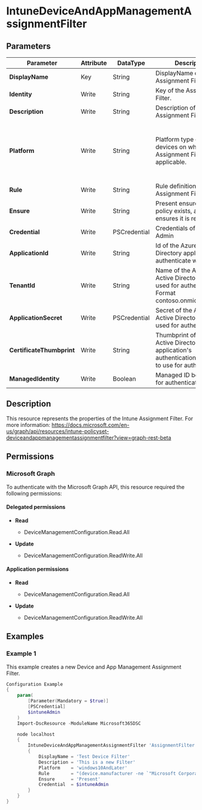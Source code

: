 ﻿# IntuneDeviceAndAppManagementAssignmentFilter

## Parameters

| Parameter | Attribute | DataType | Description | Allowed Values |
| --- | --- | --- | --- | --- |
| **DisplayName** | Key | String | DisplayName of the Assignment Filter. | |
| **Identity** | Write | String | Key of the Assignment Filter. | |
| **Description** | Write | String | Description of the Assignment Filter. | |
| **Platform** | Write | String | Platform type of the devices on which the Assignment Filter will be applicable. | `android`, `androidForWork`, `iOS`, `macOS`, `windowsPhone81`, `windows81AndLater`, `windows10AndLater`, `androidWorkProfile`, `unknown` |
| **Rule** | Write | String | Rule definition of the Assignment Filter. | |
| **Ensure** | Write | String | Present ensures the policy exists, absent ensures it is removed | `Present`, `Absent` |
| **Credential** | Write | PSCredential | Credentials of the Intune Admin | |
| **ApplicationId** | Write | String | Id of the Azure Active Directory application to authenticate with. | |
| **TenantId** | Write | String | Name of the Azure Active Directory tenant used for authentication. Format contoso.onmicrosoft.com | |
| **ApplicationSecret** | Write | PSCredential | Secret of the Azure Active Directory tenant used for authentication. | |
| **CertificateThumbprint** | Write | String | Thumbprint of the Azure Active Directory application's authentication certificate to use for authentication. | |
| **ManagedIdentity** | Write | Boolean | Managed ID being used for authentication. | |


## Description

This resource represents the properties of the Intune Assignment Filter.
For more information: https://docs.microsoft.com/en-us/graph/api/resources/intune-policyset-deviceandappmanagementassignmentfilter?view=graph-rest-beta


## Permissions

### Microsoft Graph

To authenticate with the Microsoft Graph API, this resource required the following permissions:

#### Delegated permissions

- **Read**

    - DeviceManagementConfiguration.Read.All

- **Update**

    - DeviceManagementConfiguration.ReadWrite.All

#### Application permissions

- **Read**

    - DeviceManagementConfiguration.Read.All

- **Update**

    - DeviceManagementConfiguration.ReadWrite.All

## Examples

### Example 1

This example creates a new Device and App Management Assignment Filter.

```powershell
Configuration Example
{
    param(
        [Parameter(Mandatory = $true)]
        [PSCredential]
        $intuneAdmin
    )
    Import-DscResource -ModuleName Microsoft365DSC

    node localhost
    {
        IntuneDeviceAndAppManagementAssignmentFilter 'AssignmentFilter'
        {
            DisplayName = 'Test Device Filter'
            Description = 'This is a new Filter'
            Platform    = 'windows10AndLater'
            Rule        = "(device.manufacturer -ne `"Microsoft Corporation`")"
            Ensure      = 'Present'
            Credential  = $intuneAdmin
        }
    }
}
```

